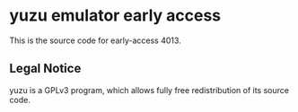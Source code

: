 yuzu emulator early access
=============

This is the source code for early-access 4013.

## Legal Notice

yuzu is a GPLv3 program, which allows fully free redistribution of its source code.